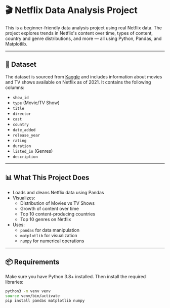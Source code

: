 # 🎬 Netflix Data Analysis Project

This is a beginner-friendly data analysis project using real Netflix data. The project explores trends in Netflix's content over time, types of content, country and genre distributions, and more — all using Python, Pandas, and Matplotlib.

---

## 📁 Dataset

The dataset is sourced from [Kaggle](https://www.kaggle.com/datasets/shivamb/netflix-shows) and includes information about movies and TV shows available on Netflix as of 2021. It contains the following columns:

- `show_id`
- `type` (Movie/TV Show)
- `title`
- `director`
- `cast`
- `country`
- `date_added`
- `release_year`
- `rating`
- `duration`
- `listed_in` (Genres)
- `description`

---

## 📊 What This Project Does

- Loads and cleans Netflix data using Pandas
- Visualizes:
  - Distribution of Movies vs TV Shows
  - Growth of content over time
  - Top 10 content-producing countries
  - Top 10 genres on Netflix
- Uses:
  - `pandas` for data manipulation
  - `matplotlib` for visualization
  - `numpy` for numerical operations

---

## 📦 Requirements

Make sure you have Python 3.8+ installed. Then install the required libraries:

```bash
python3 -m venv venv
source venv/bin/activate
pip install pandas matplotlib numpy
```
